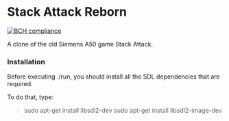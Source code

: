 # Stack Attack Reborn
[![BCH compliance](https://bettercodehub.com/edge/badge/Calandrinon/Stack-Attack-Reborn?branch=master)](https://bettercodehub.com/)

A clone of the old Siemens A50 game Stack Attack.

### Installation
Before executing ./run, you should install all the SDL dependencies that are required.

To do that, type:
> sudo apt-get install libsdl2-dev
> sudo apt-get install libsdl2-image-dev
